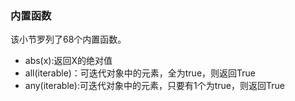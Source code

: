 ### 内置函数
该小节罗列了68个内置函数。

- abs(x):返回X的绝对值
- all(iterable)：可迭代对象中的元素，全为true，则返回True
- any(iterable):可迭代对象中的元素，只要有1个为true，则返回True
